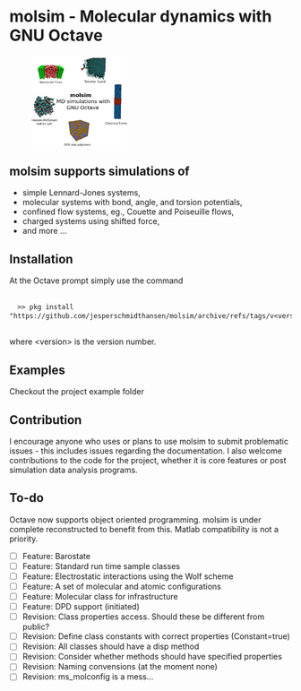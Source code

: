  <html>
<body>
<h1> molsim - Molecular dynamics with GNU Octave </h1>
<p>
<figure>
  <img src="resources/logo_0.png" style="width:40%" class="center">
</figure>
</p>

<h2>
 molsim supports simulations of
</h2>
<ul>
    <li>simple Lennard-Jones systems,</li>
    <li>molecular systems with bond, angle, and torsion potentials,</li>
    <li>confined flow systems, eg., Couette and Poiseuille flows,</li>
    <li>charged systems using shifted force,</li>
    <li>and more ...</li>
</ul>
</p>

<h2>Installation </h2>
<p>At the Octave prompt simply use the command </p>
<pre>
 <code>
  >> pkg install "https://github.com/jesperschmidthansen/molsim/archive/refs/tags/v&lt;version&gt;.tar.gz"
 </code> 
</pre>
<p>where &lt;version&gt; is the version number. 

<h2>Examples</h2>
Checkout the project example folder

<h2>Contribution</h2>
<p>
I encourage anyone who uses or plans to use molsim to submit problematic issues - this includes issues regarding the documentation. I also welcome contributions to the code for the project, whether it is core features or post simulation data analysis programs. 
</p>


<h2>To-do</h2>
Octave now supports object oriented programming. molsim is under complete reconstructed to benefit
from this. Matlab compatibility is not a priority.

- [ ] Feature: Barostate
- [ ] Feature: Standard run time sample classes
- [ ] Feature: Electrostatic interactions using the Wolf scheme
- [ ] Feature: A set of molecular and atomic configurations 
- [ ] Feature: Molecular class for infrastructure
- [ ] Feature: DPD support (initiated)
- [ ] Revision: Class properties access. Should these be different from public?
- [ ] Revision: Define class constants with correct properties (Constant=true)
- [ ] Revision: All classes should have a disp method
- [ ] Revision: Consider whether methods should have specified properties
- [ ] Revision: Naming convensions (at the moment none)  
- [ ] Revision: ms_molconfig is a mess... 

</body>
</html>
